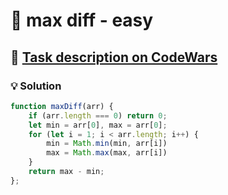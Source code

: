 # 📝 max diff - easy

## 🔗 [Task description on CodeWars](https://www.codewars.com/kata/588a3c3ef0fbc9c8e1000095)

### 💡 Solution

```javascript
function maxDiff(arr) {
    if (arr.length === 0) return 0;
    let min = arr[0], max = arr[0];
    for (let i = 1; i < arr.length; i++) {
        min = Math.min(min, arr[i])
        max = Math.max(max, arr[i])
    }
    return max - min;
};
```
